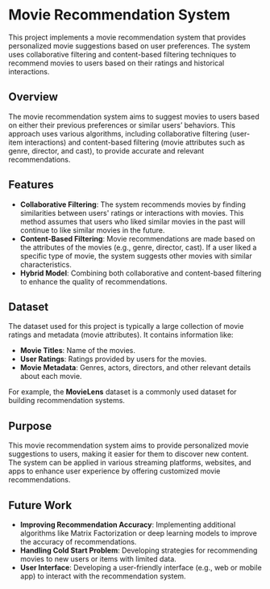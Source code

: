 # Movie Recommendation System

This project implements a movie recommendation system that provides personalized movie suggestions based on user preferences. The system uses collaborative filtering and content-based filtering techniques to recommend movies to users based on their ratings and historical interactions.

## Overview

The movie recommendation system aims to suggest movies to users based on either their previous preferences or similar users’ behaviors. This approach uses various algorithms, including collaborative filtering (user-item interactions) and content-based filtering (movie attributes such as genre, director, and cast), to provide accurate and relevant recommendations.

## Features

- **Collaborative Filtering**: The system recommends movies by finding similarities between users' ratings or interactions with movies. This method assumes that users who liked similar movies in the past will continue to like similar movies in the future.
- **Content-Based Filtering**: Movie recommendations are made based on the attributes of the movies (e.g., genre, director, cast). If a user liked a specific type of movie, the system suggests other movies with similar characteristics.
- **Hybrid Model**: Combining both collaborative and content-based filtering to enhance the quality of recommendations.

## Dataset

The dataset used for this project is typically a large collection of movie ratings and metadata (movie attributes). It contains information like:

- **Movie Titles**: Name of the movies.
- **User Ratings**: Ratings provided by users for the movies.
- **Movie Metadata**: Genres, actors, directors, and other relevant details about each movie.

For example, the **MovieLens** dataset is a commonly used dataset for building recommendation systems.

## Purpose

This movie recommendation system aims to provide personalized movie suggestions to users, making it easier for them to discover new content. The system can be applied in various streaming platforms, websites, and apps to enhance user experience by offering customized movie recommendations.

## Future Work

- **Improving Recommendation Accuracy**: Implementing additional algorithms like Matrix Factorization or deep learning models to improve the accuracy of recommendations.
- **Handling Cold Start Problem**: Developing strategies for recommending movies to new users or items with limited data.
- **User Interface**: Developing a user-friendly interface (e.g., web or mobile app) to interact with the recommendation system.

